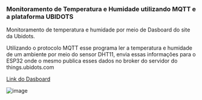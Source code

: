 ### Monitoramento de Temperatura e Humidade utilizando MQTT e a plataforma UBIDOTS

Monitoramento de temperatura e humidade por meio de Dasboard do site da Ubidots.

Utilizando o protocolo MQTT esse programa ler a temperatura e humidade de um ambiente por meio do sensor DHT11, envia essas informações para o ESP32 onde o mesmo publica esses dados no broker
do servidor do things.ubidots.com

[Link do Dasboard](https://stem.ubidots.com/app/dashboards/public/dashboard/WhVkye0iIeR0gBIPXuWW5e7c1DSQ_Hush7jggC49iCA) 


![image](https://github.com/user-attachments/assets/e889b560-a79b-4a4e-9e09-f83c6c990553)
